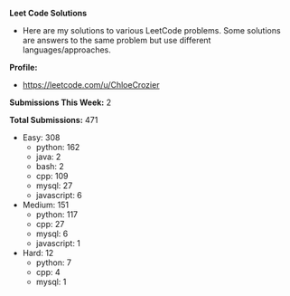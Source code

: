 **Leet Code Solutions**

- Here are my solutions to various LeetCode problems. Some solutions are answers to the same problem but use different languages/approaches.

**Profile:**

- https://leetcode.com/u/ChloeCrozier

**Submissions This Week:** 2

**Total Submissions:** 471
- Easy: 308
  - python: 162
  - java: 2
  - bash: 2
  - cpp: 109
  - mysql: 27
  - javascript: 6
- Medium: 151
  - python: 117
  - cpp: 27
  - mysql: 6
  - javascript: 1
- Hard: 12
  - python: 7
  - cpp: 4
  - mysql: 1